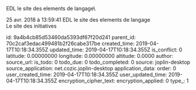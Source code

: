 EDL le site des elements de langage\

25 avr. 2018 à 13:59:41
EDL le site des elements de langage\
Le site des initiatives


id: 9a4b4cb85d53460da5393df67f20d241
parent_id: 70c2caf3edac499481b2f26cabe317be
created_time: 2019-04-17T10:18:34.355Z
updated_time: 2019-04-17T10:18:34.355Z
is_conflict: 0
latitude: 0.00000000
longitude: 0.00000000
altitude: 0.0000
author: 
source_url: 
is_todo: 0
todo_due: 0
todo_completed: 0
source: joplin-desktop
source_application: net.cozic.joplin-desktop
application_data: 
order: 0
user_created_time: 2019-04-17T10:18:34.355Z
user_updated_time: 2019-04-17T10:18:34.355Z
encryption_cipher_text: 
encryption_applied: 0
type_: 1